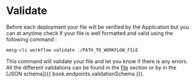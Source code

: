# Validate

Before each deployment your file will be verified by the Application but you can at anytime check if your file is well formatted and valid using the following command :

```bash
mesg-cli workflow validate ./PATH_TO_WORKFLOW_FILE
```

This command will validate your file and let you know if there is any errors. All the different validations can be found in the [file](./file.md) section or by in the [JSON schema]({{ book.endpoints.validationSchema }}).

